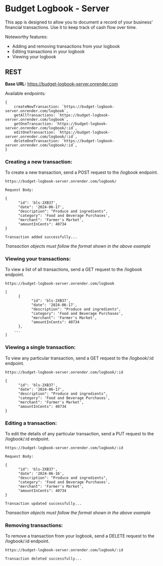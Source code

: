 # Budget Logbook - Server

This app is designed to allow you to document a record of your business' financial transactions. Use it to keep track of cash flow over time.

Noteworthy features:

- Adding and removing transactions from your logbook
- Editing transactions in your logbook
- Viewing your logbook

## REST
**Base URL:** https://budget-logbook-server.onrender.com

Available endpoints:
```
{
    createNewTransaction: `https://budget-logbook-server.onrender.com/logbook`,
    getAllTransactions: `https://budget-logbook-server.onrender.com/logbook`,
    getOneTransaction: `https://budget-logbook-server.onrender.com/logbook/:id`,
    editOneTransaction: `https://budget-logbook-server.onrender.com/logbook/:id`,
    deleteOneTransaction: `https://budget-logbook-server.onrender.com/logbook/:id`,
}
```

### Creating a new transaction:
To create a new transaction, send a POST request to the /logbook endpoint.
```
https://budget-logbook-server.onrender.com/logbook/
```
```
Request Body:

{
      "id": 'bls-2XB37',
      "date": '2024-06-17',
      "description": "Produce and ingredients",
      "category": 'Food and Beverage Purchases',
      "merchant": 'Farmer's Market',
      "amountInCents": 40734
}
```
```
Transaction added successfully...
```
*Transaction objects must follow the format shown in the above example*

### Viewing your transactions:
To view a list of all transactions, send a GET request to the /logbook endpoint.
```
https://budget-logbook-server.onrender.com/logbook
```
```
[
      {
            "id": 'bls-2XB37',
            "date": '2024-06-17',
            "description": "Produce and ingredients",
            "category": 'Food and Beverage Purchases',
            "merchant": 'Farmer's Market',
            "amountInCents": 40734
      },
    ...
]
```

### Viewing a single transaction:
To view any particular transaction, send a GET request to the /logbook/:id endpoint.
```
https://budget-logbook-server.onrender.com/logbook/:id
```
```
{
      "id": 'bls-2XB37',
      "date": '2024-06-17',
      "description": "Produce and ingredients",
      "category": 'Food and Beverage Purchases',
      "merchant": 'Farmer's Market',
      "amountInCents": 40734
}
```

### Editing a transaction:
To edit the details of any particular transaction, send a PUT request to the /logbook/:id endpoint.
```
https://budget-logbook-server.onrender.com/logbook/:id
```
```
Request Body:

{
      "id": 'bls-2XB37',
      "date": '2024-06-16',
      "description": "Produce and ingredients",
      "category": 'Food and Beverage Purchases',
      "merchant": 'Farmer's Market',
      "amountInCents": 40734
}
```
```
Transaction updated successfully...
```
*Transaction objects must follow the format shown in the above example*

### Removing transactions:
To remove a transaction from your logbook, send a DELETE request to the /logbook/:id endpoint.
```
https://budget-logbook-server.onrender.com/logbook/:id
```
```
Transaction deleted successfully...
```

